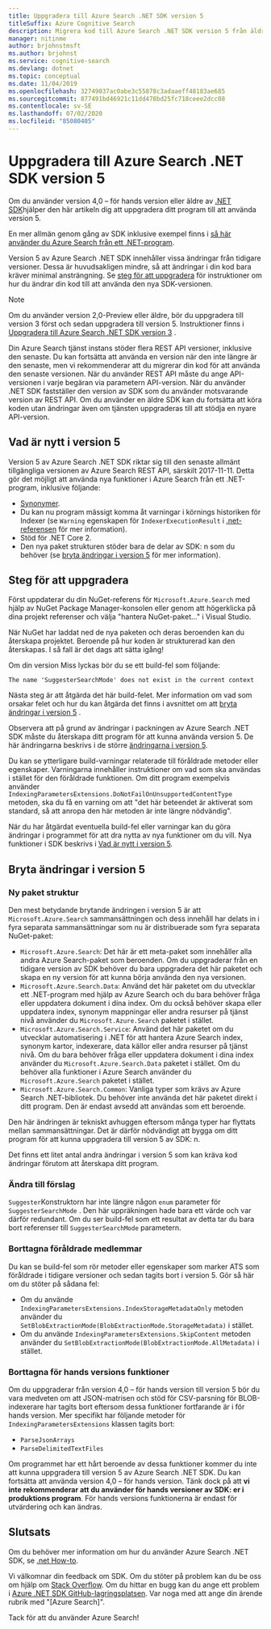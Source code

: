 ```yaml
---
title: Uppgradera till Azure Search .NET SDK version 5
titleSuffix: Azure Cognitive Search
description: Migrera kod till Azure Search .NET SDK version 5 från äldre versioner. Läs om vad som är nytt och vilka kod ändringar som krävs.
manager: nitinme
author: brjohnstmsft
ms.author: brjohnst
ms.service: cognitive-search
ms.devlang: dotnet
ms.topic: conceptual
ms.date: 11/04/2019
ms.openlocfilehash: 32749037ac0abe3c55878c3adaaeff48183ae685
ms.sourcegitcommit: 877491bd46921c11dd478bd25fc718ceee2dcc08
ms.contentlocale: sv-SE
ms.lasthandoff: 07/02/2020
ms.locfileid: "85080405"
---
```

# <a name="upgrade-to-azure-search-net-sdk-version-5"></a>Uppgradera till Azure Search .NET SDK version 5

Om du använder version 4,0 – för hands version eller äldre av [.NET SDK](https://docs.microsoft.com/dotnet/api/overview/azure/search)hjälper den här artikeln dig att uppgradera ditt program till att använda version 5.

En mer allmän genom gång av SDK inklusive exempel finns i [så här använder du Azure Search från ett .NET-program](search-howto-dotnet-sdk.md).

Version 5 av Azure Search .NET SDK innehåller vissa ändringar från tidigare versioner. Dessa är huvudsakligen mindre, så att ändringar i din kod bara kräver minimal ansträngning. Se [steg för att uppgradera](#UpgradeSteps) för instruktioner om hur du ändrar din kod till att använda den nya SDK-versionen.

> [!NOTE]
> Om du använder version 2,0-Preview eller äldre, bör du uppgradera till version 3 först och sedan uppgradera till version 5. Instruktioner finns i [Uppgradera till Azure Search .NET SDK version 3](search-dotnet-sdk-migration.md) .
>
> Din Azure Search tjänst instans stöder flera REST API versioner, inklusive den senaste. Du kan fortsätta att använda en version när den inte längre är den senaste, men vi rekommenderar att du migrerar din kod för att använda den senaste versionen. När du använder REST API måste du ange API-versionen i varje begäran via parametern API-version. När du använder .NET SDK fastställer den version av SDK som du använder motsvarande version av REST API. Om du använder en äldre SDK kan du fortsätta att köra koden utan ändringar även om tjänsten uppgraderas till att stödja en nyare API-version.

<a name="WhatsNew"></a>

## <a name="whats-new-in-version-5"></a>Vad är nytt i version 5
Version 5 av Azure Search .NET SDK riktar sig till den senaste allmänt tillgängliga versionen av Azure Search REST API, särskilt 2017-11-11. Detta gör det möjligt att använda nya funktioner i Azure Search från ett .NET-program, inklusive följande:

* [Synonymer](search-synonyms.md).
* Du kan nu program mässigt komma åt varningar i körnings historiken för Indexer (se `Warning` egenskapen för `IndexerExecutionResult` i [.net-referensen](https://docs.microsoft.com/dotnet/api/microsoft.azure.search.models.indexerexecutionresult?view=azure-dotnet) för mer information).
* Stöd för .NET Core 2.
* Den nya paket strukturen stöder bara de delar av SDK: n som du behöver (se [bryta ändringar i version 5](#ListOfChanges) för mer information).

<a name="UpgradeSteps"></a>

## <a name="steps-to-upgrade"></a>Steg för att uppgradera
Först uppdaterar du din NuGet-referens för `Microsoft.Azure.Search` med hjälp av NuGet Package Manager-konsolen eller genom att högerklicka på dina projekt referenser och välja "hantera NuGet-paket..." i Visual Studio.

När NuGet har laddat ned de nya paketen och deras beroenden kan du återskapa projektet. Beroende på hur koden är strukturerad kan den återskapas. I så fall är det dags att sätta igång!

Om din version Miss lyckas bör du se ett build-fel som följande:

    The name 'SuggesterSearchMode' does not exist in the current context

Nästa steg är att åtgärda det här build-felet. Mer information om vad som orsakar felet och hur du kan åtgärda det finns i avsnittet om att [bryta ändringar i version 5](#ListOfChanges) .

Observera att på grund av ändringar i packningen av Azure Search .NET SDK måste du återskapa ditt program för att kunna använda version 5. De här ändringarna beskrivs i de större [ändringarna i version 5](#ListOfChanges).

Du kan se ytterligare build-varningar relaterade till föråldrade metoder eller egenskaper. Varningarna innehåller instruktioner om vad som ska användas i stället för den föråldrade funktionen. Om ditt program exempelvis använder `IndexingParametersExtensions.DoNotFailOnUnsupportedContentType` metoden, ska du få en varning om att "det här beteendet är aktiverat som standard, så att anropa den här metoden är inte längre nödvändig".

När du har åtgärdat eventuella build-fel eller varningar kan du göra ändringar i programmet för att dra nytta av nya funktioner om du vill. Nya funktioner i SDK beskrivs i [Vad är nytt i version 5](#WhatsNew).

<a name="ListOfChanges"></a>

## <a name="breaking-changes-in-version-5"></a>Bryta ändringar i version 5

### <a name="new-package-structure"></a>Ny paket struktur

Den mest betydande brytande ändringen i version 5 är att `Microsoft.Azure.Search` sammansättningen och dess innehåll har delats in i fyra separata sammansättningar som nu är distribuerade som fyra separata NuGet-paket:

 - `Microsoft.Azure.Search`: Det här är ett meta-paket som innehåller alla andra Azure Search-paket som beroenden. Om du uppgraderar från en tidigare version av SDK behöver du bara uppgradera det här paketet och skapa en ny version för att kunna börja använda den nya versionen.
 - `Microsoft.Azure.Search.Data`: Använd det här paketet om du utvecklar ett .NET-program med hjälp av Azure Search och du bara behöver fråga eller uppdatera dokument i dina index. Om du också behöver skapa eller uppdatera index, synonym mappningar eller andra resurser på tjänst nivå använder du `Microsoft.Azure.Search` paketet i stället.
 - `Microsoft.Azure.Search.Service`: Använd det här paketet om du utvecklar automatisering i .NET för att hantera Azure Search index, synonym kartor, indexerare, data källor eller andra resurser på tjänst nivå. Om du bara behöver fråga eller uppdatera dokument i dina index använder du `Microsoft.Azure.Search.Data` paketet i stället. Om du behöver alla funktioner i Azure Search använder du `Microsoft.Azure.Search` paketet i stället.
 - `Microsoft.Azure.Search.Common`: Vanliga typer som krävs av Azure Search .NET-bibliotek. Du behöver inte använda det här paketet direkt i ditt program. Den är endast avsedd att användas som ett beroende.
 
Den här ändringen är tekniskt avhuggen eftersom många typer har flyttats mellan sammansättningar. Det är därför nödvändigt att bygga om ditt program för att kunna uppgradera till version 5 av SDK: n.

Det finns ett litet antal andra ändringar i version 5 som kan kräva kod ändringar förutom att återskapa ditt program.

### <a name="change-to-suggesters"></a>Ändra till förslag 

`Suggester`Konstruktorn har inte längre någon `enum` parameter för `SuggesterSearchMode` . Den här uppräkningen hade bara ett värde och var därför redundant. Om du ser build-fel som ett resultat av detta tar du bara bort referenser till `SuggesterSearchMode` parametern.

### <a name="removed-obsolete-members"></a>Borttagna föråldrade medlemmar

Du kan se build-fel som rör metoder eller egenskaper som marker ATS som föråldrade i tidigare versioner och sedan tagits bort i version 5. Gör så här om du stöter på sådana fel:

- Om du använde `IndexingParametersExtensions.IndexStorageMetadataOnly` metoden använder du `SetBlobExtractionMode(BlobExtractionMode.StorageMetadata)` i stället.
- Om du använde `IndexingParametersExtensions.SkipContent` metoden använder du `SetBlobExtractionMode(BlobExtractionMode.AllMetadata)` i stället.

### <a name="removed-preview-features"></a>Borttagna för hands versions funktioner

Om du uppgraderar från version 4,0 – för hands version till version 5 bör du vara medveten om att JSON-matrisen och stöd för CSV-parsning för BLOB-indexerare har tagits bort eftersom dessa funktioner fortfarande är i för hands version. Mer specifikt har följande metoder för `IndexingParametersExtensions` klassen tagits bort:

- `ParseJsonArrays`
- `ParseDelimitedTextFiles`

Om programmet har ett hårt beroende av dessa funktioner kommer du inte att kunna uppgradera till version 5 av Azure Search .NET SDK. Du kan fortsätta att använda version 4,0 – för hands version. Tänk dock på att **vi inte rekommenderar att du använder för hands versioner av SDK: er i produktions program**. För hands versions funktionerna är endast för utvärdering och kan ändras.

## <a name="conclusion"></a>Slutsats
Om du behöver mer information om hur du använder Azure Search .NET SDK, se [.net How-to](search-howto-dotnet-sdk.md).

Vi välkomnar din feedback om SDK. Om du stöter på problem kan du be oss om hjälp om [Stack Overflow](https://stackoverflow.com/questions/tagged/azure-search). Om du hittar en bugg kan du ange ett problem i [Azure .NET SDK GitHub-lagringsplatsen](https://github.com/Azure/azure-sdk-for-net/issues). Var noga med att ange din ärende rubrik med "[Azure Search]".

Tack för att du använder Azure Search!

